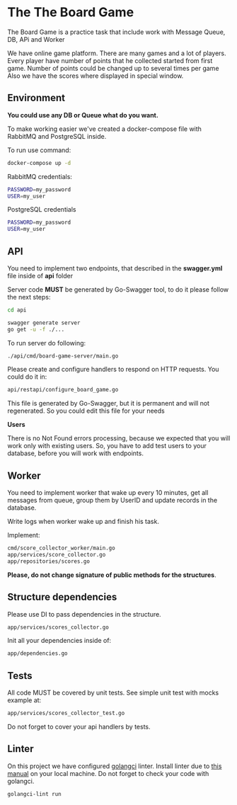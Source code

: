 # The The Board Game 
The Board Game is a practice task that include work with Message Queue, DB, APi and Worker

We have online game platform. 
There are many games and a lot of players.
Every player have number of points that he collected started from first game. 
Number of points could be changed up to several times per game
Also we have the scores where displayed in special window. 

## Environment
**You could use any DB or Queue what do you want.**

To make working easier we've created a docker-compose file with RabbitMQ and PostgreSQL inside. 

To run use command:
``` bash
docker-compose up -d
``` 

RabbitMQ credentials:
``` bash
PASSWORD=my_password
USER=my_user
``` 
PostgreSQL credentials
``` bash
PASSWORD=my_password
USER=my_user
``` 


## API
You need to implement two endpoints, that described in the **swagger.yml** file inside of **api** folder

Server code **MUST** be generated by Go-Swagger tool, to do it please follow the next steps: 

``` bash
cd api

swagger generate server 
go get -u -f ./...    
```

To run server do following: 

``` bash
./api/cmd/board-game-server/main.go
```

Please create and configure handlers to respond on HTTP requests.
You could do it in:
 
``` bash
api/restapi/configure_board_game.go
```

This file is generated by Go-Swagger, but it is permanent and will not regenerated. 
So you could edit this file for your needs

**Users**

There is no Not Found errors processing, because we expected that you will work only with existing users. 
So, you have to add test users to your database, before you will work with endpoints. 

## Worker
You need to implement worker that wake up every 10 minutes, 
get all messages from queue, group them by UserID and update records in the database.

Write logs when worker wake up and finish his task.  

Implement: 
``` bash
cmd/score_collector_worker/main.go
app/services/score_collector.go
app/repositories/scores.go
```

**Please, do not change signature of public methods for the structures**.

## Structure dependencies
Please use DI to pass dependencies in the structure. 
``` bash
app/services/scores_collector.go
``` 
Init all your dependencies inside of:
``` bash
app/dependencies.go
```

## Tests 
All code MUST be covered by unit tests. See simple unit test with mocks example at:
``` bash
app/services/scores_collector_test.go
``` 
Do not forget to cover your api handlers by tests.

## Linter 
On this project we have configured [golangci](https://github.com/golangci/golangci-lint) linter. 
Install linter due to [this manual](https://golangci-lint.run/usage/install/#local-installation) on your local machine. 
Do not forget to check your code with golangci.
``` bash
golangci-lint run
```





